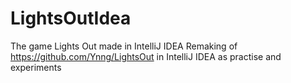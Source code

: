 # LightsOutIdea
The game Lights Out made in IntelliJ IDEA
Remaking of https://github.com/Ynng/LightsOut in IntelliJ IDEA as practise and experiments
